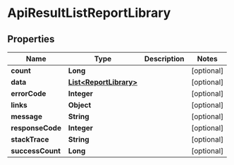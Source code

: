 
# ApiResultListReportLibrary

## Properties
Name | Type | Description | Notes
------------ | ------------- | ------------- | -------------
**count** | **Long** |  |  [optional]
**data** | [**List&lt;ReportLibrary&gt;**](ReportLibrary.md) |  |  [optional]
**errorCode** | **Integer** |  |  [optional]
**links** | **Object** |  |  [optional]
**message** | **String** |  |  [optional]
**responseCode** | **Integer** |  |  [optional]
**stackTrace** | **String** |  |  [optional]
**successCount** | **Long** |  |  [optional]



